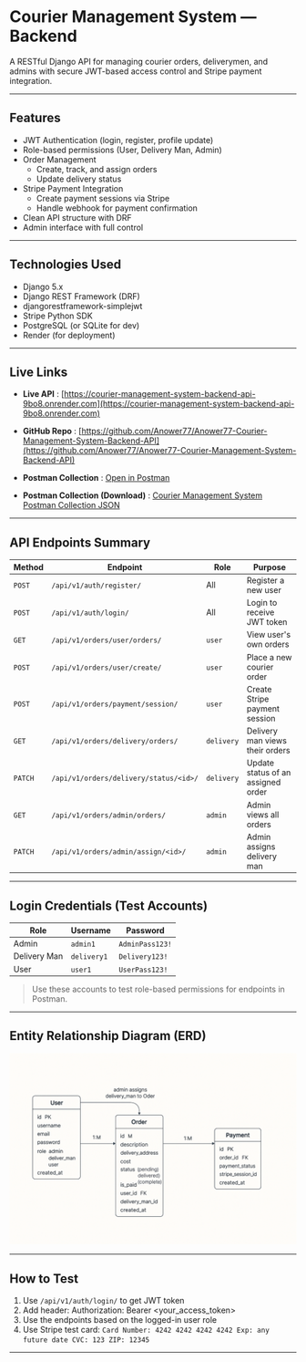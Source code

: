 # Courier Management System — Backend

A RESTful Django API for managing courier orders, deliverymen, and admins with secure JWT-based access control and Stripe payment integration.

---

## Features

- JWT Authentication (login, register, profile update)
- Role-based permissions (User, Delivery Man, Admin)
- Order Management
  - Create, track, and assign orders
  - Update delivery status
- Stripe Payment Integration
  - Create payment sessions via Stripe
  - Handle webhook for payment confirmation
- Clean API structure with DRF
- Admin interface with full control

---

## Technologies Used

- Django 5.x
- Django REST Framework (DRF)
- djangorestframework-simplejwt
- Stripe Python SDK
- PostgreSQL (or SQLite for dev)
- Render (for deployment)

---

## Live Links

- **Live API** : [https://courier-management-system-backend-api-9bo8.onrender.com](https://courier-management-system-backend-api-9bo8.onrender.com)
- **GitHub Repo** : [https://github.com/Anower77/Anower77-Courier-Management-System-Backend-API](https://github.com/Anower77/Anower77-Courier-Management-System-Backend-API)
- **Postman Collection** : [Open in Postman](https://www.postman.com/aerospace-architect-76028991/workspace/my-workspace/folder/40606912-b732050d-5545-4be3-8a63-36aa9a1a91a6?action=share&creator=40606912&ctx=documentation&active-environment=40606912-d7ff6c1d-3e3e-4cdf-8831-030caad45f03)

- **Postman Collection (Download)** : [Courier Management System Postman Collection JSON](https://github.com/Anower77/Anower77-Courier-Management-System-Backend-API/blob/main/Courier%20Management%20System%20%E2%80%94%20Backend%20API%20%28Local%20Host%29.postman_collection.json)



---

## API Endpoints Summary

| Method  | Endpoint                               | Role       | Purpose                           |
| ------- | -------------------------------------- | ---------- | --------------------------------- |
| `POST`  | `/api/v1/auth/register/`               | All        | Register a new user               |
| `POST`  | `/api/v1/auth/login/`                  | All        | Login to receive JWT token        |
| `GET`   | `/api/v1/orders/user/orders/`          | `user`     | View user's own orders            |
| `POST`  | `/api/v1/orders/user/create/`          | `user`     | Place a new courier order         |
| `POST`  | `/api/v1/orders/payment/session/`      | `user`     | Create Stripe payment session     |
| `GET`   | `/api/v1/orders/delivery/orders/`      | `delivery` | Delivery man views their orders   |
| `PATCH` | `/api/v1/orders/delivery/status/<id>/` | `delivery` | Update status of an assigned order|
| `GET`   | `/api/v1/orders/admin/orders/`         | `admin`    | Admin views all orders            |
| `PATCH` | `/api/v1/orders/admin/assign/<id>/`    | `admin`    | Admin assigns delivery man        |

---

## Login Credentials (Test Accounts)

| Role         | Username     | Password         |
|--------------|--------------|------------------|
| Admin        | `admin1`     | `AdminPass123!`  |
| Delivery Man | `delivery1`  | `Delivery123!`   |
| User         | `user1`      | `UserPass123!`   |

> Use these accounts to test role-based permissions for endpoints in Postman.

---

## Entity Relationship Diagram (ERD)

![ERD Diagram](/staticfiles/image/ERD.png)

---

## How to Test

1. Use `/api/v1/auth/login/` to get JWT token
2. Add header: Authorization: Bearer <your_access_token>
3. Use the endpoints based on the logged-in user role
4. Use Stripe test card: ``` Card Number: 4242 4242 4242 4242
Exp: any future date
CVC: 123
ZIP: 12345 ```



---

